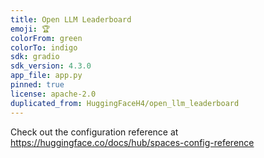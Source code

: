 ```yaml
---
title: Open LLM Leaderboard
emoji: 🏆
colorFrom: green
colorTo: indigo
sdk: gradio
sdk_version: 4.3.0
app_file: app.py
pinned: true
license: apache-2.0
duplicated_from: HuggingFaceH4/open_llm_leaderboard
---
```


Check out the configuration reference at https://huggingface.co/docs/hub/spaces-config-reference
